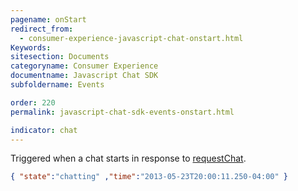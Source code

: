 ```yaml
---
pagename: onStart
redirect_from:
  - consumer-experience-javascript-chat-onstart.html
Keywords:
sitesection: Documents
categoryname: Consumer Experience
documentname: Javascript Chat SDK
subfoldername: Events

order: 220
permalink: javascript-chat-sdk-events-onstart.html

indicator: chat
---
```


Triggered when a chat starts in response to [requestChat](consumer-experience-javascript-chat-startchatrequestchat.html).

```json
{ "state":"chatting" ,"time":"2013-05-23T20:00:11.250-04:00" }
```
